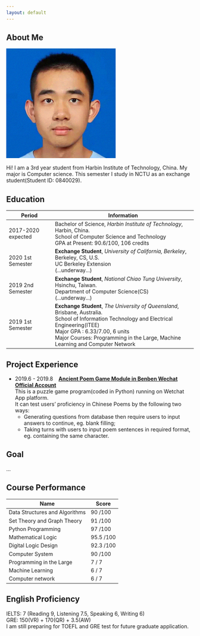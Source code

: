 ```yaml
---
layout: default
---
```

## About Me

<img class="profile-picture" src="yiming.jpg">

Hi! I am a 3rd year student from Harbin Institute of Technology, China. My major is Computer science. 
This semester I study in NCTU as an exchange student(Student ID: 0840029).

## Education

|Period|Information|
| ---- | ---- |
|2017-2020 expected| Bachelor of Science, *Harbin Institute of Technology*, Harbin, China.<br>School of Computer Science and Technology<br>GPA at Present: 90.6/100, 106 credits|
|2020 1st Semester| **Exchange Student**, *University of California, Berkeley*, Berkeley, CS, U.S.<br>UC Berkeley Extension<br>(...underway...)|
|2019 2nd Semester| **Exchange Student**, *National Chiao Tung University*, Hsinchu, Taiwan.<br>Department of Computer Science(CS)<br>(...underway...)|
|2019 1st Semester| **Exchange Student**, *The University of Queensland*, Brisbane, Australia.<br>School of Information Technology and Electrical Engineering(ITEE)<br>Major GPA : 6.33/7.00, 6 units<br>Major Courses: Programming in the Large, Machine Learning and Computer Network|

## Project Experience

* 2019.6 - 2019.8 &ensp; [**Ancient Poem Game Module in Benben Wechat Official Account**](https://mp.weixin.qq.com/s/2Zm4-xkUq_A3d0qjn1FN_Q)  
This is a puzzle game program(coded in Python) running on Wetchat App platform.   
It can test users’ proficiency in Chinese Poems by the following two ways:
  - Generating questions from database then require users to input answers to continue, eg. blank filling;
  - Taking turns with users to input poem sentences in required format, eg. containing the same character.
  
## Goal
...

## Course Performance

|Name|Score|
| ---- | ---- |
|Data Structures and Algorithms|90 /100|
|Set Theory and Graph Theory|91 /100| 
|Python Programming|97 /100|  
|Mathematical Logic|95.5 /100|  
|Digital Logic Design|92.3 /100|  
|Computer System|90 /100 | 
|Programming in the Large|7 / 7|  
|Machine Learning|6 / 7|  
|Computer network|6 / 7|  

## English Proficiency

IELTS: 7 (Reading 9, Listening 7.5, Speaking 6, Writing 6)  
GRE: 150(VR) + 170(QR) + 3.5(AW)  
I am still preparing for TOEFL and GRE test for future graduate application.


